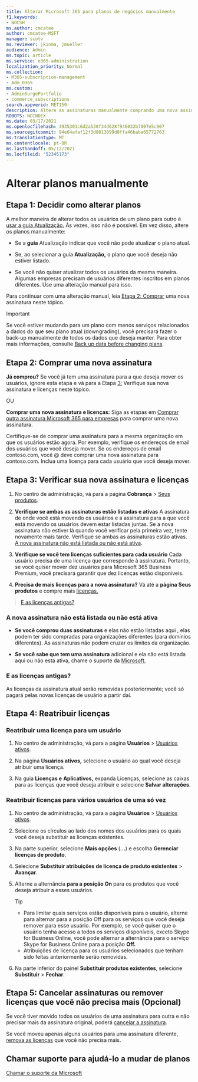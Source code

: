 ```yaml
---
title: Alterar Microsoft 365 para planos de negócios manualmente
f1.keywords:
- NOCSH
ms.author: cmcatee
author: cmcatee-MSFT
manager: scotv
ms.reviewer: jkinma, jmueller
audience: Admin
ms.topic: article
ms.service: o365-administration
localization_priority: Normal
ms.collection:
- M365-subscription-management
- Adm_O365
ms.custom:
- AdminSurgePortfolio
- commerce_subscriptions
search.appverid: MET150
description: Altere as assinaturas manualmente comprando uma nova assinatura e garantindo que ambas as assinaturas sejam listadas e ativas.
ROBOTS: NOINDEX
ms.date: 03/17/2021
ms.openlocfilehash: 4935301c6d2a530f34d628f946032b7007e5c907
ms.sourcegitcommit: 94e64afaf12f3d8813099d8ffa46baba65772763
ms.translationtype: MT
ms.contentlocale: pt-BR
ms.lasthandoff: 05/12/2021
ms.locfileid: "52345173"
---
```

# <a name="change-plans-manually"></a>Alterar planos manualmente

## <a name="step-1-decide-how-to-change-plans"></a>Etapa 1: Decidir como alterar planos

A melhor maneira de alterar todos os usuários de um plano para outro é [usar a guia Atualização.](upgrade-to-different-plan.md) Às vezes, isso não é possível. Em vez disso, altere os planos manualmente:

- Se a **guia** Atualização indicar que você não pode atualizar o plano atual.

- Se, ao selecionar a guia **Atualização,** o plano que você deseja não estiver listado.

- Se você não quiser atualizar todos os usuários da mesma maneira. Algumas empresas precisam de usuários diferentes inscritos em planos diferentes. Use uma alteração manual para isso.

Para continuar com uma alteração manual, leia [Etapa 2: Comprar](#step-2-buy-a-new-subscription) uma nova assinatura neste tópico.

> [!IMPORTANT]
> Se você estiver mudando para um plano com menos serviços relacionados a dados do que seu plano atual (downgrading), você precisará fazer o back-up manualmente de todos os dados que deseja manter. Para obter mais informações, consulte [Back up data before changing plans](back-up-data-before-switching-plans.md).

## <a name="step-2-buy-a-new-subscription"></a>Etapa 2: Comprar uma nova assinatura

**Já comprou?** Se você já tem uma assinatura para a que deseja mover os usuários, ignore esta etapa e vá para a Etapa [3:](#step-3-check-your-new-subscription-and-licenses) Verifique sua nova assinatura e licenças neste tópico.

OU

**Comprar uma nova assinatura e licenças:** Siga as etapas em [Comprar outra assinatura Microsoft 365 para empresas](../try-or-buy-microsoft-365.md) para comprar uma nova assinatura.

Certifique-se de comprar uma assinatura para a mesma organização em que os usuários estão agora. Por exemplo, verifique os endereços de email dos usuários que você deseja mover. Se os endereços de email contoso.com, você \@ deve comprar uma nova assinatura para contoso.com.
Inclua uma licença para cada usuário que você deseja mover.

## <a name="step-3-check-your-new-subscription-and-licenses"></a>Etapa 3: Verificar sua nova assinatura e licenças

1. No centro de administração, vá para a página **Cobrança** \> <a href="https://go.microsoft.com/fwlink/p/?linkid=842054" target="_blank">Seus produtos</a>.

2. **Verifique se ambas as assinaturas estão listadas e ativas** A assinatura de onde você está movendo os usuários e a assinatura para a que você está movendo os usuários devem estar listadas juntas. Se a nova assinatura não estiver lá quando você verificar pela primeira vez, tente novamente mais tarde. Verifique se ambas as assinaturas estão ativas. [A nova assinatura não está listada ou não está ativa](#the-new-subscription-isnt-listed-or-isnt-active).

3. **Verifique se você tem licenças suficientes para cada usuário** Cada usuário precisa de uma licença que corresponde à assinatura. Portanto, se você quiser mover dez usuários para Microsoft 365 Business Premium, você precisará garantir que dez licenças estão disponíveis.

4. **Precisa de mais licenças para a nova assinatura?**
   Vá até a **página Seus produtos** e compre mais [licenças.](../licenses/buy-licenses.md)

> [E as licenças antigas?](#what-about-the-old-licenses)

### <a name="the-new-subscription-isnt-listed-or-isnt-active"></a>A nova assinatura não está listada ou não está ativa

- **Se você comprou duas assinaturas** e elas não estão listadas aqui , elas podem ter sido compradas para organizações diferentes (para domínios diferentes). As assinaturas não podem cruzar os limites da organização.

- **Se você sabe que tem uma assinatura** adicional e ela não está listada aqui ou não está ativa, chame o suporte da [Microsoft.](../../business-video/get-help-support.md)

### <a name="what-about-the-old-licenses"></a>E as licenças antigas?

As licenças da assinatura atual serão removidas posteriormente; você só pagará pelas novas licenças de usuário a partir daí.

## <a name="step-4-reassign-licenses"></a>Etapa 4: Reatribuir licenças

### <a name="reassign-a-license-for-one-user"></a>Reatribuir uma licença para um usuário

1. No centro de administração, vá para a página **Usuários** \> <a href="https://go.microsoft.com/fwlink/p/?linkid=834822" target="_blank">Usuários ativos</a>.

2. Na página **Usuários ativos,** selecione o usuário ao qual você deseja atribuir uma licença.

3. Na guia **Licenças e** **Aplicativos,** expanda Licenças, selecione as caixas para as licenças que você deseja atribuir e selecione **Salvar alterações**.

### <a name="reassign-licenses-for-multiple-users-at-once"></a>Reatribuir licenças para vários usuários de uma só vez

1. No centro de administração, vá para a página **Usuários** \> <a href="https://go.microsoft.com/fwlink/p/?linkid=834822" target="_blank">Usuários ativos</a>.

2. Selecione os círculos ao lado dos nomes dos usuários para os quais você deseja substituir as licenças existentes.

3. Na parte superior, selecione **Mais opções** (**...**) e escolha **Gerenciar licenças de produto**.

4. Selecione **Substituir atribuições de licença de produto existentes** \> **Avançar**.

5. Alterne a alternância **para a posição On** para os produtos que você deseja atribuir a esses usuários.

    > [!TIP]
    > - Para limitar quais serviços estão disponíveis para o usuário,  alterne para alternar para a posição Off para os serviços que você deseja remover para esse usuário. Por exemplo, se você quiser que o usuário tenha acesso a todos os serviços disponíveis, exceto Skype for Business Online, você pode alternar a alternância para o serviço Skype for Business Online para a posição **Off.**
    > - Atribuições de licença para os usuários selecionados que tenham sido feitas anteriormente serão removidas.

6. Na parte inferior do painel **Substituir produtos existentes**, selecione **Substituir** \> **Fechar**.

## <a name="step-5-cancel-subscriptions-or-remove-licenses-that-you-no-longer-need-optional"></a>Etapa 5: Cancelar assinaturas ou remover licenças que você não precisa mais (Opcional)

Se você tiver movido todos os usuários de uma assinatura para outra e não precisar mais da assinatura original, poderá [cancelar a assinatura](cancel-your-subscription.md).

Se você moveu apenas alguns usuários para uma assinatura diferente, [remova as licenças](../licenses/buy-licenses.md) que você não precisa mais.

## <a name="call-support-to-help-you-change-plans"></a>Chamar suporte para ajudá-lo a mudar de planos
[Chamar o suporte da Microsoft](../../business-video/get-help-support.md)
